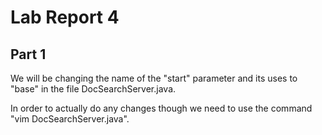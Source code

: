 # Lab Report 4
## Part 1
We will be changing the name of the "start" parameter and its uses to "base" in the file DocSearchServer.java.

In order to actually do any changes though we need to use the command "vim DocSearchServer.java".

